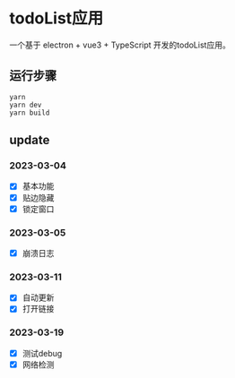 # todoList应用

一个基于 electron + vue3 + TypeScript 开发的todoList应用。


## 运行步骤

```
yarn
yarn dev
yarn build
```
## update
### 2023-03-04
- [x] 基本功能
- [x] 贴边隐藏
- [x] 锁定窗口

### 2023-03-05
- [x] 崩溃日志

### 2023-03-11
- [x] 自动更新
- [x] 打开链接

### 2023-03-19
- [x] 测试debug
- [x] 网络检测